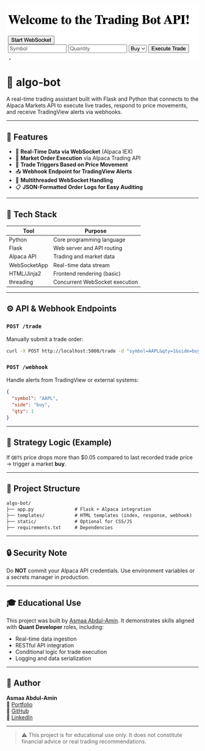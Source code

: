 ![Welcome!](images/welcome.png)


# 📡 algo-bot

A real-time trading assistant built with Flask and Python that connects to the Alpaca Markets API to execute live trades, respond to price movements, and receive TradingView alerts via webhooks.

---

## 🚀 Features

- 🔄 **Real-Time Data via WebSocket** (Alpaca IEX)
- 🛒 **Market Order Execution** via Alpaca Trading API
- 🧠 **Trade Triggers Based on Price Movement**
- 📤 **Webhook Endpoint for TradingView Alerts**
- 🧵 **Multithreaded WebSocket Handling**
- 📋 **JSON-Formatted Order Logs for Easy Auditing**

---

## 🧱 Tech Stack

| Tool         | Purpose                             |
|--------------|-------------------------------------|
| Python       | Core programming language           |
| Flask        | Web server and API routing          |
| Alpaca API   | Trading and market data             |
| WebSocketApp | Real-time data stream               |
| HTML/Jinja2  | Frontend rendering (basic)          |
| threading    | Concurrent WebSocket execution      |

---

## ⚙️ API & Webhook Endpoints

### `POST /trade`
Manually submit a trade order:

```bash
curl -X POST http://localhost:5000/trade -d "symbol=AAPL&qty=1&side=buy"
```

### `POST /webhook`
Handle alerts from TradingView or external systems:

```json
{
  "symbol": "AAPL",
  "side": "buy",
  "qty": 1
}
```

---

## 🧪 Strategy Logic (Example)
If `QBTS` price drops more than $0.05 compared to last recorded trade price → trigger a market **buy**.

---

## 📂 Project Structure

```
algo-bot/
├── app.py               # Flask + Alpaca integration
├── templates/           # HTML templates (index, response, webhook)
├── static/              # Optional for CSS/JS
├── requirements.txt     # Dependencies
```

---

## 🔒 Security Note
Do **NOT** commit your Alpaca API credentials. Use environment variables or a secrets manager in production.

---

## 🎓 Educational Use
This project was built by [Asmaa Abdul-Amin](https://asmaa.dev). It demonstrates skills aligned with **Quant Developer** roles, including:

- Real-time data ingestion
- RESTful API integration
- Conditional logic for trade execution
- Logging and data serialization

---

## 🧠 Author

**Asmaa Abdul-Amin**  
🔗 [Portfolio](https://asmaa.dev)  
🐙 [GitHub](https://github.com/blkpvnthr)  
💼 [LinkedIn](https://linkedin.com/in/blkpvnthr)

---

> ⚠️ This project is for educational use only. It does not constitute financial advice or real trading recommendations.
